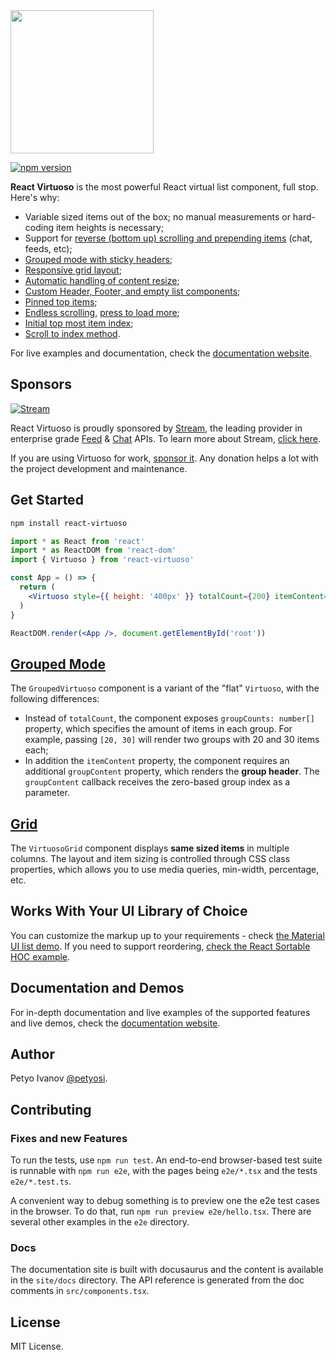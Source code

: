 <img src="https://user-images.githubusercontent.com/13347/101237112-ec4c6000-36de-11eb-936d-4b6b7ec94976.png" width="229" />

[![npm version](https://img.shields.io/npm/v/react-virtuoso.svg?style=flat)](//badge.fury.io/js/react-virtuoso)

**React Virtuoso** is the most powerful React virtual list component, full stop. Here's why:

- Variable sized items out of the box; no manual measurements or hard-coding item heights is necessary;
- Support for [reverse (bottom up) scrolling and prepending items](//virtuoso.dev/prepend-items/) (chat, feeds, etc);
- [Grouped mode with sticky headers](//virtuoso.dev/grouped-by-first-letter/);
- [Responsive grid layout](//virtuoso.dev/grid-responsive-columns/);
- [Automatic handling of content resize](//virtuoso.dev/auto-resizing/);
- [Custom Header, Footer, and empty list components](//virtuoso.dev/customize-structure/);
- [Pinned top items](//virtuoso.dev/top-items/);
- [Endless scrolling](//virtuoso.dev/endless-scrolling/), [press to load more](//virtuoso.dev/press-to-load-more/);
- [Initial top most item index](//virtuoso.dev/initial-index/);
- [Scroll to index method](//virtuoso.dev/scroll-to-index/).

For live examples and documentation, check the [documentation website](//virtuoso.dev).

## Sponsors

[![Stream](https://i.imgur.com/oU7XYkk.png)](https://getstream.io/?utm_source=github&utm_medium=react-virtuoso&utm_campaign=sponsorship)

React Virtuoso is proudly sponsored by [Stream](https://getstream.io/?utm_source=github&utm_medium=react-virtuoso&utm_campaign=sponsorship), the leading provider in enterprise grade [Feed](https://getstream.io/activity-feeds/?utm_source=github&utm_medium=react-virtuoso&utm_campaign=sponsorship) & [Chat](https://getstream.io/chat/?utm_source=github&utm_medium=react-virtuoso&utm_campaign=sponsorship) APIs. To learn more about Stream, [click here](https://getstream.io/?utm_source=github&utm_medium=react-virtuoso&utm_campaign=sponsorship).

If you are using Virtuoso for work, [sponsor it](https://www.patreon.com/react_virtuoso). Any donation helps a lot with the project development and maintenance.

## Get Started

```sh
npm install react-virtuoso
```

```jsx
import * as React from 'react'
import * as ReactDOM from 'react-dom'
import { Virtuoso } from 'react-virtuoso'

const App = () => {
  return (
    <Virtuoso style={{ height: '400px' }} totalCount={200} itemContent={index => <div>Item {index}</div>} />
  )
}

ReactDOM.render(<App />, document.getElementById('root'))
```

## [Grouped Mode](//virtuoso.dev/grouped-by-first-letter/)

The `GroupedVirtuoso` component is a variant of the "flat" `Virtuoso`, with the following differences:

- Instead of `totalCount`, the component exposes `groupCounts: number[]` property, which specifies the amount of items in each group.
  For example, passing `[20, 30]` will render two groups with 20 and 30 items each;
- In addition the `itemContent` property, the component requires an additional `groupContent` property,
  which renders the **group header**. The `groupContent` callback receives the zero-based group index as a parameter.

## [Grid](//virtuoso.dev/grid-responsive-columns/)

The `VirtuosoGrid` component displays **same sized items** in multiple columns.
The layout and item sizing is controlled through CSS class properties, which allows you to use media queries, min-width, percentage, etc.

## Works With Your UI Library of Choice

You can customize the markup up to your requirements - check [the Material UI list demo](//virtuoso.dev/material-ui-endless-scrolling/).
If you need to support reordering, [check the React Sortable HOC example](//virtuoso.dev/react-sortable-hoc/).

## Documentation and Demos

For in-depth documentation and live examples of the supported features and live demos, check the [documentation website](//virtuoso.dev).

## Author

Petyo Ivanov [@petyosi](//twitter.com/petyosi).

## Contributing 

### Fixes and new Features

To run the tests, use `npm run test`. 
An end-to-end browser-based test suite is runnable with `npm run e2e`, with the pages being `e2e/*.tsx` and the tests `e2e/*.test.ts`. 

A convenient way to debug something is to preview one the e2e test cases in the browser. 
To do that, run `npm run preview e2e/hello.tsx`. There are several other examples in the `e2e` directory.

### Docs 

The documentation site is built with docusaurus and the content is available in the `site/docs` directory.
The API reference is generated from the doc comments in `src/components.tsx`.

## License

MIT License.
